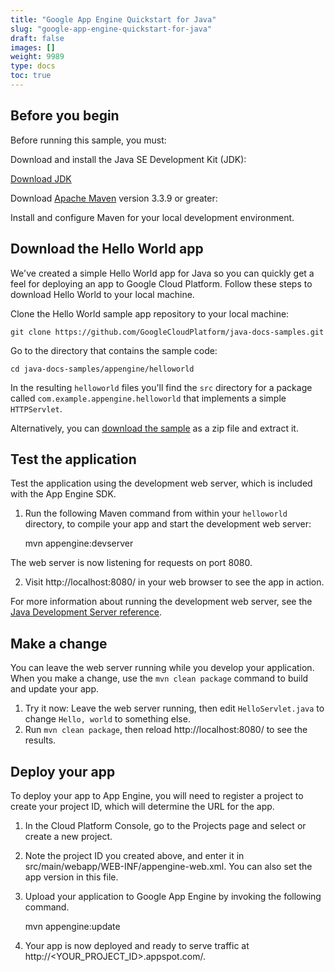 ```yaml
---
title: "Google App Engine Quickstart for Java"
slug: "google-app-engine-quickstart-for-java"
draft: false
images: []
weight: 9989
type: docs
toc: true
---
```


## Before you begin
Before running this sample, you must:

Download and install the Java SE Development Kit (JDK):

[Download JDK][1]

Download [Apache Maven][2] version 3.3.9 or greater:

Install and configure Maven for your local development environment.


  [1]: http://www.oracle.com/technetwork/java/javase/downloads/index.html
  [2]: https://maven.apache.org/download.cgi

## Download the Hello World app
We've created a simple Hello World app for Java so you can quickly get a feel for deploying an app to Google Cloud Platform. Follow these steps to download Hello World to your local machine.

Clone the Hello World sample app repository to your local machine:

    git clone https://github.com/GoogleCloudPlatform/java-docs-samples.git

Go to the directory that contains the sample code:

    cd java-docs-samples/appengine/helloworld

In the resulting `helloworld` files you'll find the `src` directory for a package called `com.example.appengine.helloworld` that implements a simple `HTTPServlet`.

Alternatively, you can [download the sample][1] as a zip file and extract it.


  [1]: https://github.com/GoogleCloudPlatform/java-docs-samples/archive/master.zip

## Test the application
Test the application using the development web server, which is included with the App Engine SDK.

 1. Run the following Maven command from within your `helloworld` directory, to compile your app and start the development web server:

    mvn appengine:devserver

   The web server is now listening for requests on port 8080. 

 2. Visit http://localhost:8080/ in your web browser to see the app in action.



For more information about running the development web server, see the [Java Development Server reference][1].


  [1]: https://cloud.google.com/appengine/docs/java/tools/devserver

## Make a change
You can leave the web server running while you develop your application. When you make a change, use the `mvn clean package` command to build and update your app.

 1. Try it now: Leave the web server running, then edit
    `HelloServlet.java` to change `Hello, world` to something else. 
 2. Run `mvn clean package`, then reload http://localhost:8080/ to see the
    results.



## Deploy your app

To deploy your app to App Engine, you will need to register a project to create your project ID, which will determine the URL for the app.

 1. In the Cloud Platform Console, go to the Projects page and select or create a new project.
 2. Note the project ID you created above, and enter it in src/main/webapp/WEB-INF/appengine-web.xml. You can also set the app version in this file.
 3. Upload your application to Google App Engine by invoking the following command.

    mvn appengine:update

 4. Your app is now deployed and ready to serve traffic at http://<YOUR_PROJECT_ID>.appspot.com/.



